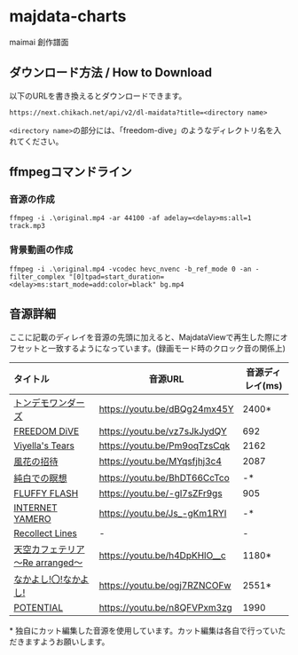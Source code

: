 # majdata-charts

maimai 創作譜面

## ダウンロード方法 / How to Download

以下のURLを書き換えるとダウンロードできます。

```
https://next.chikach.net/api/v2/dl-maidata?title=<directory name>
```

`<directory name>`の部分には、「freedom-dive」のようなディレクトリ名を入れてください。

## ffmpegコマンドライン

### 音源の作成

```
ffmpeg -i .\original.mp4 -ar 44100 -af adelay=<delay>ms:all=1 track.mp3
```

### 背景動画の作成

```
ffmpeg -i .\original.mp4 -vcodec hevc_nvenc -b_ref_mode 0 -an -filter_complex "[0]tpad=start_duration=<delay>ms:start_mode=add:color=black" bg.mp4
```

## 音源詳細

ここに記載のディレイを音源の先頭に加えると、MajdataViewで再生した際にオフセットと一致するようになっています。(録画モード時のクロック音の関係上)

| タイトル                                                               | 音源URL                        | 音源ディレイ(ms) |
|:-------------------------------------------------------------------|------------------------------|------------|
| [トンデモワンダーズ](tondemo-wonders/maidata.txt)                           | https://youtu.be/dBQg24mx45Y | 2400*      |
| [FREEDOM DiVE](freedom-dive/maidata.txt)                           | https://youtu.be/vz7sJkJydQY | 692        |
| [Viyella's Tears](viyellas-tears/maidata.txt)                      | https://youtu.be/Pm9oqTzsCqk | 2162       |
| [風花の招待](invitation-of-windblume/maidata.txt)                       | https://youtu.be/MYqsfjhj3c4 | 2087       |
| [純白での瞑想](contemplation-in-snow/maidata.txt)                        | https://youtu.be/BhDT66CcTco | -*         |
| [FLUFFY FLASH](fluffy-flash/maidata.txt)                           | https://youtu.be/-gl7sZFr9gs | 905        |
| [INTERNET YAMERO](internet-yamero/maidata.txt)                     | https://youtu.be/Js_-gKm1RYI | -*         |
| [Recollect Lines](recollect-lines/maidata.txt)                     | -                            | -          |
| [天空カフェテリア ～Re arranged～](tenkucafeteria-re-arranged/maidata.txt)   | https://youtu.be/h4DpKHlO__c | 1180*      |
| [なかよし!〇!なかよし!](./nakayoshi-maru-nakayoshi/maidata.txt)             | https://youtu.be/ogj7RZNCOFw | 2551*      |
| [POTENTIAL](./potential/maidata.txt)                               | https://youtu.be/n8QFVPxm3zg | 1990       |

\* 独自にカット編集した音源を使用しています。カット編集は各自で行っていただきますようお願いします。
